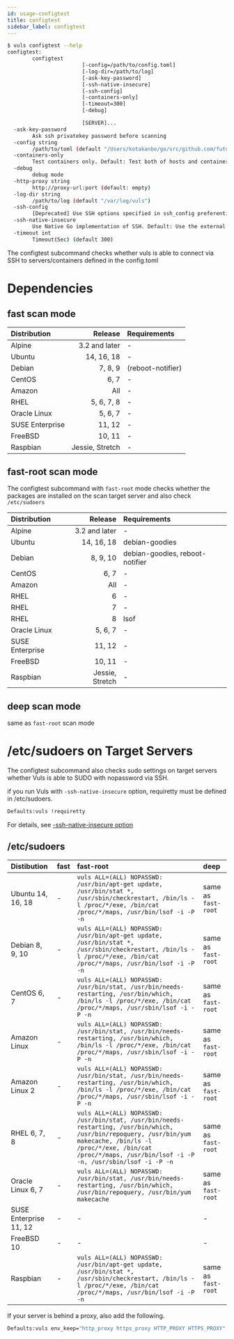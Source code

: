 ```yaml
---
id: usage-configtest
title: configtest
sidebar_label: configtest
---
```


```bash
$ vuls configtest --help
configtest:
        configtest
                        [-config=/path/to/config.toml]
                        [-log-dir=/path/to/log]
                        [-ask-key-password]
                        [-ssh-native-insecure]
                        [-ssh-config]
                        [-containers-only]
                        [-timeout=300]
                        [-debug]

                        [SERVER]...
  -ask-key-password
        Ask ssh privatekey password before scanning
  -config string
        /path/to/toml (default "/Users/kotakanbe/go/src/github.com/future-architect/vuls/config.toml")
  -containers-only
        Test containers only. Default: Test both of hosts and containers
  -debug
        debug mode
  -http-proxy string
        http://proxy-url:port (default: empty)
  -log-dir string
        /path/to/log (default "/var/log/vuls")
  -ssh-config
        [Deprecated] Use SSH options specified in ssh_config preferentially
  -ssh-native-insecure
        Use Native Go implementation of SSH. Default: Use the external command
  -timeout int
        Timeout(Sec) (default 300)

```

The configtest subcommand checks whether vuls is able to connect via SSH to servers/containers defined in the config.toml

# Dependencies

## fast scan mode

| Distribution |            Release | Requirements |
|:-------------|-------------------:|:-------------|
| Alpine       |      3.2 and later | - |
| Ubuntu       |          14, 16, 18| - |
| Debian       |             7, 8, 9| (reboot-notifier) |
| CentOS       |                6, 7| - |
| Amazon       |                All | - |
| RHEL         |         5, 6, 7, 8 | - |
| Oracle Linux |            5, 6, 7 | - |
| SUSE Enterprise|            11, 12| - |
| FreeBSD      |             10, 11 | - |
| Raspbian     |    Jessie, Stretch | - |

## fast-root scan mode

The configtest subcommand with `fast-root` mode checks whether the packages are installed on the scan target server and also check `/etc/sudoers`

| Distribution |            Release | Requirements |
|:-------------|-------------------:|:-------------|
| Alpine       |      3.2 and later | - |
| Ubuntu       |          14, 16, 18| debian-goodies |
| Debian       |            8, 9, 10| debian-goodies, reboot-notifier |
| CentOS       |                6, 7| - |
| Amazon       |                All | - |
| RHEL         |                  6 | - |
| RHEL         |                  7 | - |
| RHEL         |                  8 | lsof |
| Oracle Linux |            5, 6, 7 | - |
| SUSE Enterprise|           11, 12 | - |
| FreeBSD      |             10, 11 | - |
| Raspbian     |    Jessie, Stretch | - |

## deep scan mode

same as `fast-root` scan mode

# /etc/sudoers on Target Servers

The configtest subcommand also checks sudo settings on target servers whether Vuls is able to SUDO with nopassword via SSH.

if you run Vuls with `-ssh-native-insecure` option, requiretty must be defined in /etc/sudoers.

```bash
Defaults:vuls !requiretty
```

For details, see [-ssh-native-insecure option](usage-scan.md#ssh-native-insecure-option)

## /etc/sudoers

| Distibution | fast | fast-root           | deep         |
|:------------------|:-------------|:-------------|:-------------|
| Ubuntu 14, 16, 18| - | `vuls ALL=(ALL) NOPASSWD: /usr/bin/apt-get update, /usr/bin/stat *, /usr/sbin/checkrestart, /bin/ls -l /proc/*/exe, /bin/cat /proc/*/maps, /usr/bin/lsof -i -P -n` | same as `fast-root` |
| Debian 8, 9, 10 | - | `vuls ALL=(ALL) NOPASSWD: /usr/bin/apt-get update, /usr/bin/stat *, /usr/sbin/checkrestart, /bin/ls -l /proc/*/exe, /bin/cat /proc/*/maps, /usr/bin/lsof -i -P -n`  | same as `fast-root`|
| CentOS 6, 7  | - | `vuls ALL=(ALL) NOPASSWD: /usr/bin/stat, /usr/bin/needs-restarting, /usr/bin/which, /bin/ls -l /proc/*/exe, /bin/cat /proc/*/maps, /usr/sbin/lsof -i -P -n`  |same as `fast-root` |
| Amazon Linux | - | `vuls ALL=(ALL) NOPASSWD: /usr/bin/stat, /usr/bin/needs-restarting, /usr/bin/which, /bin/ls -l /proc/*/exe, /bin/cat /proc/*/maps, /usr/sbin/lsof -i -P -n`     |same as `fast-root` |
| Amazon Linux 2| - | `vuls ALL=(ALL) NOPASSWD: /usr/bin/stat, /usr/bin/needs-restarting, /usr/bin/which, /bin/ls -l /proc/*/exe, /bin/cat /proc/*/maps, /usr/sbin/lsof -i -P -n`     |same as `fast-root` |
| RHEL 6, 7, 8 | - |  `vuls ALL=(ALL) NOPASSWD: /usr/bin/stat, /usr/bin/needs-restarting, /usr/bin/which, /usr/bin/repoquery, /usr/bin/yum makecache, /bin/ls -l /proc/*/exe, /bin/cat /proc/*/maps, /usr/bin/lsof -i -P -n, /usr/sbin/lsof -i -P -n`     |same as `fast-root` |
| Oracle Linux 6, 7 | - | `vuls ALL=(ALL) NOPASSWD: /usr/bin/stat, /usr/bin/needs-restarting, /usr/bin/which, /usr/bin/repoquery, /usr/bin/yum makecache` |same as `fast-root` |
| SUSE Enterprise 11, 12 |  - | -            | - |
| FreeBSD 10 | -  | -            | - |
| Raspbian | - | `vuls ALL=(ALL) NOPASSWD: /usr/bin/apt-get update, /usr/bin/stat *, /usr/sbin/checkrestart, /bin/ls -l /proc/*/exe, /bin/cat /proc/*/maps, /usr/bin/lsof -i -P -n`   | same as `fast-root`|

If your server is behind a proxy, also add the following.

```bash
Defaults:vuls env_keep="http_proxy https_proxy HTTP_PROXY HTTPS_PROXY"
```
